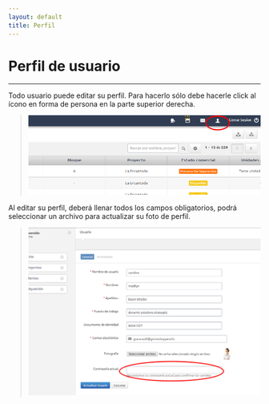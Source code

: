 ```yaml
---
layout: default
title: Perfil
---
```


# Perfil de usuario
---------------------------------------
  Todo usuario puede editar su perfil. Para hacerlo sólo debe hacerle click al ícono en forma de persona en la parte superior derecha.
   >![Perfil](/images/perfil.png)

  Al editar su perfil, deberá llenar todos los campos obligatorios, podrá seleccionar un archivo para actualizar su foto de perfil. 
   >![Formulario de perfil](/images/perfilform.png)
